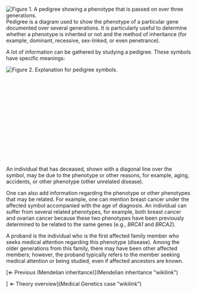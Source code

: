 ![Figure 1. A pedigree showing a phenotype that is passed on over three
generations.]( Pedigree.jpg "fig:Figure 1. A pedigree showing a phenotype that is passed on over three generations.")
Pedigree is a diagram used to show the phenotype of a particular gene
documented over several generations. It is particularly useful to
determine whether a phenotype is inherited or not and the method of
inheritance (for example, dominant, recessive, sex-linked, or even
penetrance).

A lot of information can be gathered by studying a pedigree. These
symbols have specific meanings:

![Figure 2. Explanation for pedigree
symbols.]( Pedigree_Key.jpg "Figure 2. Explanation for pedigree symbols.")

\
\
\
\
\
\
\
\
\
\
\
\
\
\
An individual that has deceased, shown with a diagonal line over the
symbol, may be due to the phenotype or other reasons, for example,
aging, accidents, or other phenotype (other unrelated disease).

One can also add information regarding the phenotype or other phenotypes
that may be related. For example, one can mention breast cancer under
the affected symbol accompanied with the age of diagnosis. An individual
can suffer from several related phenotypes, for example, both breast
cancer and ovarian cancer because these two phenotypes have been
previously determined to be related to the same genes (e.g., *BRCA1* and
*BRCA2*).

A proband is the individual who is the first affected family member who
seeks medical attention regarding this phenotype (disease). Among the
older generations from this family, there may have been other affected
members; however, the proband typically refers to the member seeking
medical attention or being studied, even if affected ancestors are
known.

[⇐ Previous (Mendelian inheritance)](Mendelian inheritance "wikilink")

[ ⇐ Theory overview](Medical Genetics case "wikilink")

